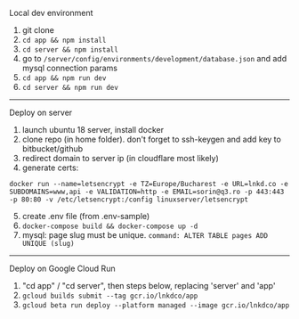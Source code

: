 Local dev environment
1. git clone
2. `cd app && npm install`
3. `cd server && npm install`
4. go to `/server/config/environments/development/database.json` and add mysql connection params
5. `cd app && npm run dev`
6. `cd server && npm run dev`

--------
Deploy on server
1. launch ubuntu 18 server, install docker
2. clone repo (in home folder). don't forget to ssh-keygen and add key to bitbucket/github
3. redirect domain to server ip (in cloudflare most likely)
4. generate certs:
~~~~
docker run --name=letsencrypt -e TZ=Europe/Bucharest -e URL=lnkd.co -e SUBDOMAINS=www,api -e VALIDATION=http -e EMAIL=sorin@q3.ro -p 443:443 -p 80:80 -v /etc/letsencrypt:/config linuxserver/letsencrypt
~~~~
5. create .env file (from .env-sample)
6. `docker-compose build && docker-compose up -d`
7. mysql: page slug must be unique. `command: ALTER TABLE pages ADD UNIQUE (slug)`

--------
Deploy on Google Cloud Run
1. "cd app" / "cd server", then steps below, replacing 'server' and 'app'
2. `gcloud builds submit --tag gcr.io/lnkdco/app` 
3. `gcloud beta run deploy --platform managed --image gcr.io/lnkdco/app`